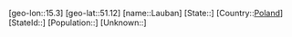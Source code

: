 ﻿---
location: [51.12,15.3]
type: City
tags:
- geo/City


SpocWebEntityId: 31865
isDeleted: false
confidential: public

---
[geo-lon::15.3]
[geo-lat::51.12]
[name::Lauban]
[State::]
[Country::[Poland](geo/Continent/Europe/Poland.md)]
[StateId::]
[Population::]
[Unknown::]

